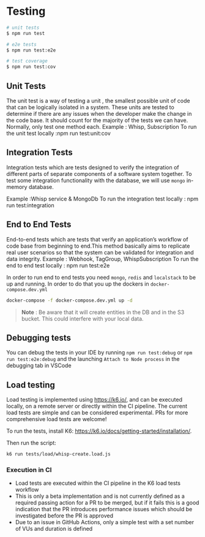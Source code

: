 # Testing

```bash
# unit tests
$ npm run test

# e2e tests
$ npm run test:e2e

# test coverage
$ npm run test:cov
```

## Unit Tests
The unit test is a way of testing a unit , the smallest possible unit of code that can be logically isolated in a system. These units are tested to determine if there are any issues
when the developer make the change in the code base.
It should count for the majority of the tests we can have. Normally, only test one method each.
Example : Whisp, Subscription
To run the unit test locally :npm run test:unit:cov

## Integration Tests
Integration tests which are tests designed to verify the integration of different parts of separate components of a software system together.
To test some integration functionality with the database, we will use `mongo` in-memory database.

Example :Whisp service & MongoDb
To run the integration test locally : npm run test:integration

## End to End Tests  
End-to-end tests which are tests that verify an application’s workflow of code base from beginning to end.This method basically aims to replicate real user scenarios so that the system can be validated for integration and data integrity.
Example : Webhook, TagGroup, WhispSubscription
To run the end to end test locally :  npm run test:e2e

In order to run end to end tests you need `mongo`, `redis` and `localstack` to be up and running. In order to do that you up the dockers in `docker-compose.dev.yml`

```bash
docker-compose -f docker-compose.dev.yml up -d
```

> **Note** : Be aware that it will create entities in the DB and in the S3 bucket. This could interfere with your local data.

## Debugging tests

You can debug the tests in your IDE by running `npm run test:debug` or `npm run test:e2e:debug` and the launching `Attach to Node process` in the debugging tab in VSCode

## Load testing
Load testing is implemented using https://k6.io/, and can be executed locally, on a remote server or directly within the CI pipeline. The current load tests are simple and can be considered experimental. PRs for more comprehensive load tests are welcome!

To run the tests, install K6: https://k6.io/docs/getting-started/installation/.

Then run the script:

```bash
k6 run tests/load/whisp-create.load.js
```

### Execution in CI
- Load tests are executed within the CI pipeline in the K6 load tests workflow
- This is only a beta implementation and is not currently defined as a required passing action for a PR to be merged, but if it fails this is a good indication that the PR introduces performance issues which should be investigated before the PR is approved
- Due to an issue in GitHub Actions, only a simple test with a set number of VUs and duration is defined
